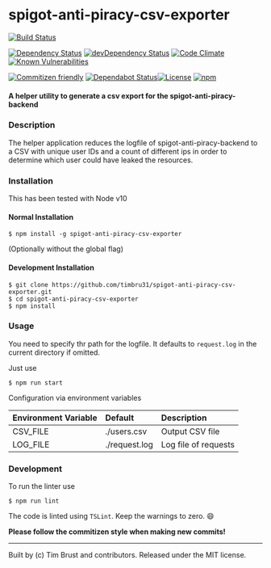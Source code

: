 # spigot-anti-piracy-csv-exporter
[![Build Status](https://travis-ci.org/timbru31/spigot-anti-piracy-csv-exporter.svg?branch=master)](https://travis-ci.org/timbru31/spigot-anti-piracy-csv-exporter)

[![Dependency Status](https://david-dm.org/timbru31/spigot-anti-piracy-csv-exporter.svg)](https://david-dm.org/timbru31/spigot-anti-piracy-csv-exporter)
[![devDependency Status](https://david-dm.org/timbru31/spigot-anti-piracy-csv-exporter/dev-status.svg)](https://david-dm.org/timbru31/spigot-anti-piracy-csv-exporter#info=devDependencies)
[![Code Climate](https://codeclimate.com/github/timbru31/spigot-anti-piracy-csv-exporter/badges/gpa.svg)](https://codeclimate.com/github/timbru31/spigot-anti-piracy-csv-exporter)
[![Known Vulnerabilities](https://snyk.io/test/github/timbru31/spigot-anti-piracy-csv-exporter/badge.svg)](https://snyk.io/test/github/timbru31/spigot-anti-piracy-csv-exporter)

[![Commitizen friendly](https://img.shields.io/badge/commitizen-friendly-brightgreen.svg)](http://commitizen.github.io/cz-cli/)
[![Dependabot Status](https://api.dependabot.com/badges/status?host=github&repo=timbru31/spigot-anti-piracy-csv-exporter)](https://dependabot.com)[![License](https://img.shields.io/badge/License-MIT-blue.svg)](LICENSE)
[![npm](https://img.shields.io/npm/v/spigot-anti-piracy-csv-exporter.svg)](https://www.npmjs.com/package/spigot-anti-piracy-csv-exporter)

#### A helper utility to generate a csv export for the spigot-anti-piracy-backend

### Description

The helper application reduces the logfile of spigot-anti-piracy-backend to a CSV with unique user IDs and a count of different ips in order to determine which user could have leaked the resources.

### Installation

This has been tested with Node v10

#### Normal Installation

```shell
$ npm install -g spigot-anti-piracy-csv-exporter
```

(Optionally without the global flag)

#### Development Installation

```shell
$ git clone https://github.com/timbru31/spigot-anti-piracy-csv-exporter.git
$ cd spigot-anti-piracy-csv-exporter
$ npm install
```

### Usage

You need to specify thr path for the logfile. It defaults to `request.log` in the current directory if omitted.

Just use
```shell
$ npm run start
```

Configuration via environment variables

| Environment Variable | Default       | Description          |
|:-------------------- |:------------- |:-------------------- |
| CSV_FILE             | ./users.csv   | Output CSV file      |
| LOG_FILE             | ./request.log | Log file of requests |

### Development

To run the linter use
```shell
$ npm run lint
```

The code is linted using `TSLint`.
Keep the warnings to zero. :smile:

**Please follow the commitizen style when making new commits!**

---
Built by (c) Tim Brust and contributors. Released under the MIT license.
